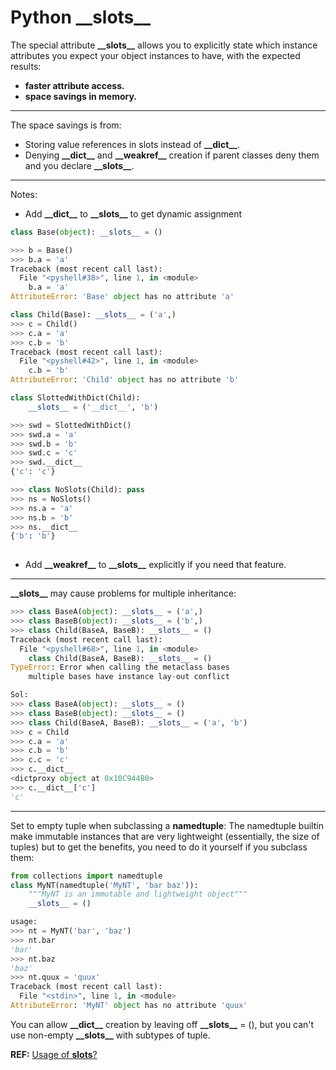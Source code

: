 # Python \_\_slots\_\_

The special attribute __\_\_slots\_\___ allows you to explicitly state which instance attributes you expect your object instances to have, with the expected results:
- __faster attribute access.__
- __space savings in memory.__

---

The space savings is from:
- Storing value references in slots instead of  __\_\_dict\_\___.
- Denying  __\_\_dict\_\___ and  __\_\_weakref\_\___ creation if parent classes deny them and you declare  __\_\_slots\_\___.

---

Notes:
- Add __\_\_dict\_\___ to __\_\_slots\_\___ to get dynamic assignment
```python
class Base(object): __slots__ = ()

>>> b = Base()
>>> b.a = 'a'
Traceback (most recent call last):
  File "<pyshell#38>", line 1, in <module>
    b.a = 'a'
AttributeError: 'Base' object has no attribute 'a'

class Child(Base): __slots__ = ('a',)
>>> c = Child()
>>> c.a = 'a'
>>> c.b = 'b'
Traceback (most recent call last):
  File "<pyshell#42>", line 1, in <module>
    c.b = 'b'
AttributeError: 'Child' object has no attribute 'b'

class SlottedWithDict(Child): 
    __slots__ = ('__dict__', 'b')

>>> swd = SlottedWithDict()
>>> swd.a = 'a'
>>> swd.b = 'b'
>>> swd.c = 'c'
>>> swd.__dict__
{'c': 'c'}

>>> class NoSlots(Child): pass
>>> ns = NoSlots()
>>> ns.a = 'a'
>>> ns.b = 'b'
>>> ns.__dict__
{'b': 'b'}
	
```
- Add __\_\_weakref\_\___ to __\_\_slots\_\___ explicitly if you need that feature.

---

__\_\_slots\_\___ may cause problems for multiple inheritance:
```python
>>> class BaseA(object): __slots__ = ('a',)
>>> class BaseB(object): __slots__ = ('b',)
>>> class Child(BaseA, BaseB): __slots__ = ()
Traceback (most recent call last):
  File "<pyshell#68>", line 1, in <module>
    class Child(BaseA, BaseB): __slots__ = ()
TypeError: Error when calling the metaclass bases
    multiple bases have instance lay-out conflict

Sol:
>>> class BaseA(object): __slots__ = ()
>>> class BaseB(object): __slots__ = ()
>>> class Child(BaseA, BaseB): __slots__ = ('a', 'b')
>>> c = Child
>>> c.a = 'a'
>>> c.b = 'b'
>>> c.c = 'c'
>>> c.__dict__
<dictproxy object at 0x10C944B0>
>>> c.__dict__['c']
'c'
```

---

Set to empty tuple when subclassing a **namedtuple**:
The namedtuple builtin make immutable instances that are very lightweight (essentially, the size of tuples) but to get the benefits, you need to do it yourself if you subclass them:
```python
from collections import namedtuple
class MyNT(namedtuple('MyNT', 'bar baz')):
    """MyNT is an immutable and lightweight object"""
    __slots__ = ()

usage:
>>> nt = MyNT('bar', 'baz')
>>> nt.bar
'bar'
>>> nt.baz
'baz'
>>> nt.quux = 'quux'
Traceback (most recent call last):
  File "<stdin>", line 1, in <module>
AttributeError: 'MyNT' object has no attribute 'quux'
```
You can allow __\_\_dict\_\___ creation by leaving off __\_\_slots\_\___ = (), but you can't use non-empty __\_\_slots\_\___ with subtypes of tuple.

**REF:**
[Usage of __slots__?](https://stackoverflow.com/questions/472000/usage-of-slots)
